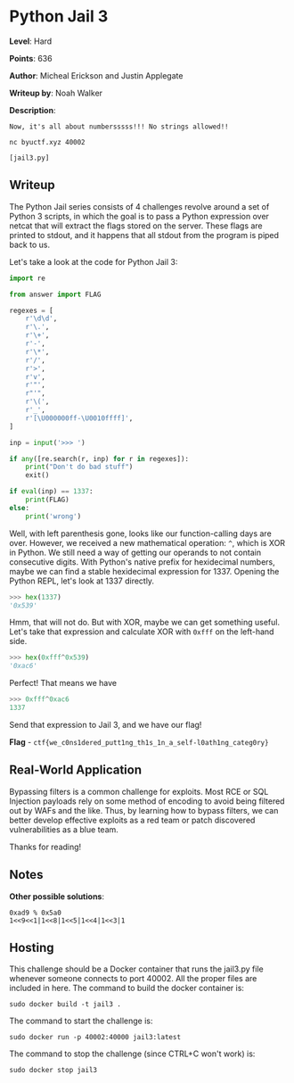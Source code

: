 # Python Jail 3
**Level**: Hard

**Points**: 636

**Author**: Micheal Erickson and Justin Applegate

**Writeup by**: Noah Walker

**Description**:
```
Now, it's all about numbersssss!!! No strings allowed!!

nc byuctf.xyz 40002

[jail3.py]
```

## Writeup
The Python Jail series consists of 4 challenges revolve around a set of Python 3 scripts, in which the goal is to pass a Python expression over netcat that will extract the flags stored on the server. These flags are printed to stdout, and it happens that all stdout from the program is piped back to us.

Let's take a look at the code for Python Jail 3:

```python
import re

from answer import FLAG

regexes = [
    r'\d\d',
    r'\.',
    r'\+',
    r'-',
    r'\*',
    r'/',
    r'>',
    r'v',
    r'"',
    r"'",
    r'\(',
    r'_',
    r'[\U000000ff-\U0010ffff]',
]

inp = input('>>> ')

if any([re.search(r, inp) for r in regexes]):
    print("Don't do bad stuff")
    exit()

if eval(inp) == 1337:
    print(FLAG)
else:
    print('wrong')
```

Well, with left parenthesis gone, looks like our function-calling days are over. However, we received a new mathematical operation: `^`, which is XOR in Python. We still need a way of getting our operands to not contain consecutive digits. With Python's native prefix for hexidecimal numbers, maybe we can find a stable hexidecimal expression for 1337. Opening the Python REPL, let's look at 1337 directly.

```python
>>> hex(1337)
'0x539'
```

Hmm, that will not do. But with XOR, maybe we can get something useful. Let's take that expression and calculate XOR with `0xfff` on the left-hand side.

```python
>>> hex(0xfff^0x539)
'0xac6'
```

Perfect! That means we have

```python
>>> 0xfff^0xac6
1337
```

Send that expression to Jail 3, and we have our flag!

**Flag** - `ctf{we_c0ns1dered_putt1ng_th1s_1n_a_self-l0ath1ng_categ0ry}`

## Real-World Application
Bypassing filters is a common challenge for exploits. Most RCE or SQL Injection payloads rely on some method of encoding to avoid being filtered out by WAFs and the like. Thus, by learning how to bypass filters, we can better develop effective exploits as a red team or patch discovered vulnerabilities as a blue team.

Thanks for reading!

## Notes

**Other possible solutions**:

```
0xad9 % 0x5a0
1<<9<<1|1<<8|1<<5|1<<4|1<<3|1
```

## Hosting
This challenge should be a Docker container that runs the jail3.py file whenever someone connects to port 40002. All the proper files are included in here. The command to build the docker container is:

`sudo docker build -t jail3 .`

The command to start the challenge is:

`sudo docker run -p 40002:40000 jail3:latest`

The command to stop the challenge (since CTRL+C won't work) is:

`sudo docker stop jail3`